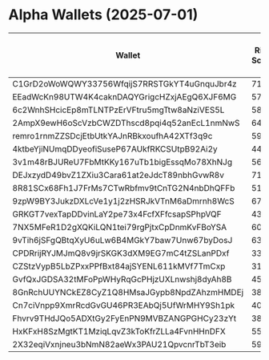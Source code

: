 # Alpha Wallets (2025-07-01)

| Wallet | Risk Score | Backtesting ROI (SOL) | Portfolio Value (USD) | SOL Balance | Farming Attempts / Total Tokens | Farming Ratio (%) | Median/Avg Risk of Last 10 Tokens | Median/Avg MC of Last 10 Tokens | Winrate (%) | ROI (%) | ROI (1D) (%) | Win Rate 1D (%) | Tokens (1D) | ROI (7D) (%) | Win Rate 7D (%) | Tokens (7D) | ROI (30D) (%) | Win Rate 30D (%) | Tokens (30D) | Realized Gains (USD) | Unrealized Gains (USD) | Median/Avg Holding Time (min) | Buy Size | Median/Avg Profit % Per Trade | Median/Avg Loss % Per Trade |
|----------|----------|----------|----------|----------|----------|----------|----------|----------|----------|----------|----------|----------|----------|----------|----------|----------|----------|----------|----------|----------|----------|----------|----------|----------|----------|
| C1GrD2oWoWQWY33756WfqijS7RRSTGkYT4uGnquJbr4z | 71.23 | 554459.75% | $2743.23 | 8.9836 | 2 / 62 | 3.23% | 4.50/4.90 | $4.66K/$16.96K | 46.77% | 23.78% | 15.76% | 100.00% | 0 | 19.19% | 100.00% | 1 | 19.75% | 59.09% | 19 | $4650.63 | $333.54 | 2263.64/10960.02 | $227.57 | 75.75%/35529.39% | -33.25%/-32.67% |
| EEadWcKn98UTW4K4caknDAQYGrigcHZxjAEgQ6XJF6MG | 57.50 | 17.95% | $697697.98 | 2653.0131 | 0 / 22 | 0.00% | 2.00/3.40 | $193.41K/$3.29M | 45.45% | 11.01% | 2.82% | 75.00% | 2 | 6.99% | 50.00% | 4 | 237.93% | 60.00% | 17 | $20635.81 | $-9206.60 | 1212.06/4777.24 | $2458.61 | 19.43%/19.43% | -58.45%/-63.08% |
| 6c2WnhSHcicEp8mTLNTPzErVFtru5mgTtw8aNziVES5L | 58.25 | 17.70% | $4265.60 | 8.8333 | 1 / 23 | 4.35% | 5.00/5.60 | $5.54K/$30.29K | 52.17% | 74.63% | 7.12% | 100.00% | 1 | 64.82% | 66.67% | 7 | 100.00% | 52.17% | 23 | $2195.95 | $891.97 | 276.86/3498.49 | $93.82 | -/- | -/- |
| 2AmpX9ewH6oScVzbCWZDThscd8pqi4q52anEcL1nmNwS | 64.89 | 10.20% | $2608.80 | 10.6475 | 0 / 14 | 0.00% | 5.00/5.90 | $7.67K/$249.84K | 50.00% | 42.12% | 1408.35% | 100.00% | 4 | 763.68% | 100.00% | 4 | 2689.63% | 64.29% | 9 | $1362.62 | $171.83 | 22431.79/26579.84 | $121.34 | 72.39%/72.39% | -54.36%/-49.30% |
| remro1rnmZZSDcjEtbUtkYAJnRBkxoufhA42XTf3q9c | 59.76 | 8.71% | $7904.54 | 23.2702 | 1 / 12 | 8.33% | 4.00/4.30 | $270.72K/$588.70K | 58.33% | 35.51% | 3759.08% | 77.78% | 7 | 100.00% | 58.33% | 12 | 100.00% | 58.33% | 12 | $1715.61 | $0.00 | 29.19/126.26 | $250.79 | -/- | -/- |
| 4ktbeYjiNUmqDDyeofiSuseP67AUkfRKCSUtpB92Ai2y | 44.72 | 7.19% | $4080.32 | 21.4101 | 0 / 33 | 0.00% | 4.00/4.10 | $269.88K/$1.05M | 75.76% | 56.50% | 2.33% | 55.56% | 6 | 188.76% | 76.00% | 25 | 100.00% | 75.76% | 33 | $2791.71 | $454.65 | 688.40/1182.73 | $134.54 | -/- | -/- |
| 3v1m48rBJUReU7FbMtKKy167uTb1bigEssqMo78XhNJg | 56.71 | 5.76% | $3953.54 | 8.6640 | 0 / 13 | 0.00% | 4.00/2.70 | $259.26K/$666.89K | 53.85% | 51.92% | 13.48% | 50.00% | 0 | 69.86% | 66.67% | 1 | 622.48% | 66.67% | 2 | $2240.00 | $247.74 | 5446.22/27693.36 | $97.90 | 183.29%/165.83% | -22.09%/-27.19% |
| DEJxzydD49bvZ1ZXiu3Cara61at2eJdcT89nbhGvwR8v | 71.35 | 4.11% | $2248.50 | 15.3293 | 1 / 17 | 5.88% | 4.00/4.70 | $4.15K/$32.48K | 52.94% | 27.02% | 5.75% | 100.00% | 2 | 10.05% | 71.43% | 7 | 100.00% | 52.94% | 17 | $1268.69 | $-0.00 | 38.85/549.73 | $204.18 | -/- | -/- |
| 8R81SCx68Fh1J7FrMs7CTwRbfmv9tCnTG2N4nbDhQFFb | 51.59 | 2.19% | $100702.64 | 12.2468 | 0 / 18 | 0.00% | 3.00/3.00 | $628.40K/$16.45M | 50.00% | 139.63% | 7.22% | 66.67% | 2 | 38.82% | 54.55% | 6 | 28.20% | 46.15% | 7 | $26162.60 | $-505.48 | 30016.12/54327.78 | $610.41 | 213.45%/29170.62% | -81.70%/-73.32% |
| 9zpW9BY3JukzDXLcVe1y1j2zHSRJkVTnM6aDmrnh8WcS | 67.79 | 1.92% | $7212.82 | 49.1808 | 0 / 13 | 0.00% | 10.00/8.38 | $21.72/$488.10K | 61.54% | 21.13% | 229.74% | 100.00% | 2 | 229.74% | 100.00% | 2 | 229.74% | 100.00% | 2 | $1232.33 | $0.00 | 22.68/42.11 | $332.98 | 11.01%/22.87% | -/- |
| GRKGT7vexTapDDvinLaY2pe73x4FcfXFfcsapSPhpVQF | 43.27 | 1.51% | $5257.52 | 26.2484 | 2 / 43 | 4.65% | 4.00/3.10 | $1.30M/$1.96M | 58.14% | 3.59% | 35.78% | 78.95% | 12 | 100.00% | 58.14% | 43 | 100.00% | 58.14% | 43 | $1023.81 | $-15.62 | 774.99/1393.18 | $70.54 | -/- | -/- |
| 7NX5MFeR1D2gXQKiLQN1tei79rgPjtxCpDnmKvFBoYSA | 60.13 | 1.41% | $4117.04 | 12.8151 | 1 / 16 | 6.25% | 4.00/4.90 | $14.21K/$89.24K | 50.00% | 55.58% | 48.62% | 54.55% | 9 | 100.00% | 50.00% | 16 | 100.00% | 50.00% | 16 | $3365.70 | $479.22 | 123.77/694.49 | $264.56 | -/- | -/- |
| 9vTih6jSFgQBtqXyU6uLw6B4MGkY7baw7Unw67byDosJ | 63.73 | 1.33% | $1601.74 | 7.6773 | 2 / 32 | 6.25% | 4.50/3.80 | $486.27K/$948.24K | 46.88% | 10.88% | 25.91% | 100.00% | 2 | 36233.40% | 43.33% | 30 | 100.00% | 46.88% | 32 | $3433.58 | $566.82 | 25.37/805.94 | $163.27 | -/- | -/- |
| CPDRrijRYJMJmQ8v9jrSKGK3dXM9EG7mC4tZSLanPDxf | 33.00 | 1.01% | $21840.08 | 7.6221 | 0 / 13 | 0.00% | 0.00/0.60 | $2.81M/$542.01B | 46.15% | 31.48% | 103.41% | 100.00% | 0 | 64.12% | 100.00% | 1 | 900.43% | 75.00% | 3 | $59772.61 | $2803.79 | 9051.25/24748.10 | $6636.40 | 178.80%/298.16% | -79.27%/-79.48% |
| CZStzVypB5LbZPxxPPfBxt84ajSYENL611kMVf7TmCxp | 31.75 | 0.97% | $1807.32 | 10.2213 | 1 / 45 | 2.22% | 0.00/2.10 | $4.27M/$26.78M | 68.89% | 15.72% | 4.83% | 66.67% | 2 | 11.30% | 83.33% | 5 | 72.62% | 81.82% | 13 | $4044.14 | $1144.92 | 453.35/8104.24 | $80.95 | 34.45%/35.73% | -17.96%/-38.69% |
| GvfQxJGDSA32tMFoPpWHyRqGcPHjzUXLnwshj8dyAh8B | 45.38 | 0.80% | $2117.12 | 14.3753 | 0 / 36 | 0.00% | 0.00/0.00 | $23.41M/$65.02M | 83.33% | 9.51% | 0.10% | 100.00% | 0 | 4.60% | 100.00% | 1 | 597.20% | 100.00% | 4 | $2718.25 | $270.46 | 1367.41/10750.81 | $98.73 | 7.15%/13.54% | -3.35%/-31.36% |
| 8GnRchUUYNCkEZ8CyZ1Q8HMsaJGypb8NpdZAhzmHMDEj | 38.72 | 0.62% | $3278.45 | 10.7253 | 0 / 30 | 0.00% | 0.00/1.11 | $86.89M/$450.06M | 70.00% | 40.61% | 36.70% | 50.00% | 0 | 36.71% | 50.00% | 0 | 242.14% | 53.85% | 4 | $11377.47 | $5.70 | 37431.48/57346.06 | $285.21 | 39.21%/81527.91% | -0.85%/-7.96% |
| Cn7ciVnpp9XmrRcdGvGU46PR3EAbQj5UfWrMHY9Sh1pk | 40.78 | 0.48% | $20556.49 | 119.9723 | 0 / 29 | 0.00% | 4.50/3.90 | $899.26K/$4.84M | 48.28% | 19.83% | 25.62% | 60.00% | 7 | 92.47% | 44.83% | 27 | 100.00% | 48.28% | 29 | $5101.00 | $710.60 | 238.49/662.94 | $632.35 | -/- | -/- |
| Fhvrv9THdJQo5ADXtGy2FyEnPN9MVBZANGPGHCy23zYt | 38.83 | 0.15% | $9249.90 | 26.4364 | 4 / 91 | 4.40% | 4.00/3.50 | $872.50K/$29.22M | 45.05% | 2.79% | 200.17% | 66.67% | 5 | 250.09% | 59.09% | 35 | 100.00% | 45.05% | 91 | $4401.18 | $561.58 | 92.73/1929.40 | $685.25 | -/- | -/- |
| HxKFxH8SzMgtKT1MziqLqvZ3kToKfrZLLa4FvnHHnDFX | 55.00 | 0.02% | $1165.39 | 7.8321 | 0 / 50 | 0.00% | 0.00/2.80 | $528.81K/$22.33M | 76.00% | 83.82% | 0.00% | 50.00% | 0 | 0.07% | 66.67% | 1 | 259.84% | 93.33% | 9 | $42613.94 | $967.01 | 93.07/4788.86 | $245.51 | 44.19%/615.37% | -36.44%/-39.45% |
| 2X32eqiVxnjneu3bNmN82aeWx3PAU21QpvcnrTbT3eib | 59.30 | 0.00% | $3953.99 | 14.8436 | 0 / 39 | 0.00% | 4.50/5.70 | $3.53K/$436.09K | 56.41% | 39.02% | 0.61% | 100.00% | 0 | 47.32% | 60.00% | 4 | 81.07% | 60.00% | 5 | $10239.06 | $935.35 | 61.14/2711.73 | $248.95 | 60.78%/72.31% | -39.64%/-34.09% |
